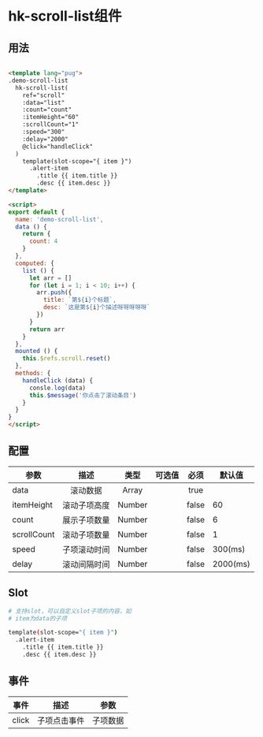 # hk-scroll-list组件

## 用法

<template>
  <demo-scroll-list></demo-scroll-list>
</template>

```html

<template lang="pug">
.demo-scroll-list
  hk-scroll-list(
    ref="scroll"
    :data="list"
    :count="count"
    :itemHeight="60"
    :scrollCount="1"
    :speed="300"
    :delay="2000"
    @click="handleClick"
  )
    template(slot-scope="{ item }")
      .alert-item
        .title {{ item.title }}
        .desc {{ item.desc }}
</template>

<script>
export default {
  name: 'demo-scroll-list',
  data () {
    return {
      count: 4
    }
  },
  computed: {
    list () {
      let arr = []
      for (let i = 1; i < 10; i++) {
        arr.push({
          title: `第${i}个标题`,
          desc: `这是第${i}个描述呀呀呀呀呀`
        })
      }
      return arr
    }
  },
  mounted () {
    this.$refs.scroll.reset()
  },
  methods: {
    handleClick (data) {
      consle.log(data)
      this.$message('你点击了滚动条目')
    }
  }
}
</script>

```

## 配置

| 参数 | 描述 | 类型 | 可选值 | 必须 | 默认值 |
| -- |:----: | :--: | :--: | :--: | -- |
| data | 滚动数据 | Array |  | true |  |
| itemHeight | 滚动子项高度 | Number |  | false | 60 |
| count | 展示子项数量 | Number |  | false | 6 |
| scrollCount | 滚动子项数量 | Number |  | false | 1 |
| speed | 子项滚动时间 | Number |  | false | 300(ms) |
| delay | 滚动间隔时间 | Number |  | false | 2000(ms) |

## Slot

```bash
# 支持slot，可以自定义slot子项的内容，如
# item为data的子项

template(slot-scope="{ item }")
  .alert-item
    .title {{ item.title }}
    .desc {{ item.desc }}

```
## 事件

| 事件 | 描述 | 参数 |
| -- |:----: | :--: |
| click | 子项点击事件 | 子项数据 |
